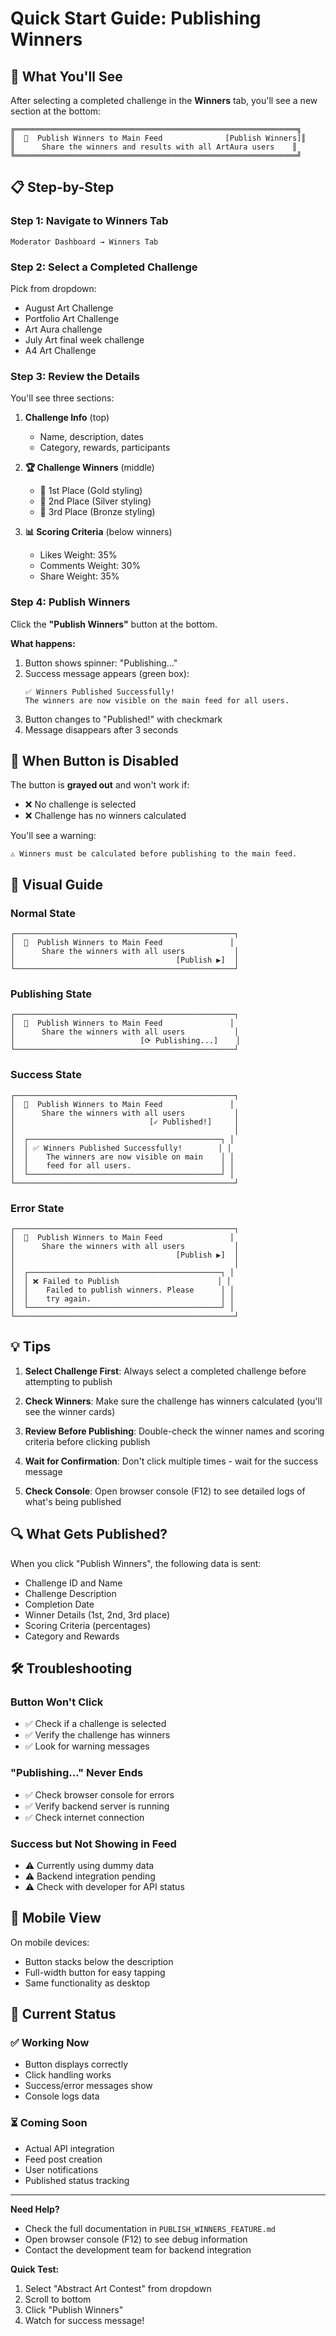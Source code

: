 # Quick Start Guide: Publishing Winners

## 🎯 What You'll See

After selecting a completed challenge in the **Winners** tab, you'll see a new section at the bottom:

```
╔═══════════════════════════════════════════════════════════════╗
║  📢  Publish Winners to Main Feed              [Publish Winners]║
║      Share the winners and results with all ArtAura users    ║
╚═══════════════════════════════════════════════════════════════╝
```

## 📋 Step-by-Step

### Step 1: Navigate to Winners Tab
```
Moderator Dashboard → Winners Tab
```

### Step 2: Select a Completed Challenge
Pick from dropdown:
- August Art Challenge
- Portfolio Art Challenge
- Art Aura challenge
- July Art final week challenge
- A4 Art Challenge

### Step 3: Review the Details

You'll see three sections:
1. **Challenge Info** (top)
   - Name, description, dates
   - Category, rewards, participants

2. **🏆 Challenge Winners** (middle)
   - 🥇 1st Place (Gold styling)
   - 🥈 2nd Place (Silver styling)
   - 🥉 3rd Place (Bronze styling)

3. **📊 Scoring Criteria** (below winners)
   - Likes Weight: 35%
   - Comments Weight: 30%
   - Share Weight: 35%

### Step 4: Publish Winners

Click the **"Publish Winners"** button at the bottom.

**What happens:**
1. Button shows spinner: "Publishing..."
2. Success message appears (green box):
   ```
   ✅ Winners Published Successfully!
   The winners are now visible on the main feed for all users.
   ```
3. Button changes to "Published!" with checkmark
4. Message disappears after 3 seconds

## 🚫 When Button is Disabled

The button is **grayed out** and won't work if:
- ❌ No challenge is selected
- ❌ Challenge has no winners calculated

You'll see a warning:
```
⚠️ Winners must be calculated before publishing to the main feed.
```

## 🎨 Visual Guide

### Normal State
```
┌─────────────────────────────────────────────────┐
│  📢  Publish Winners to Main Feed               │
│      Share the winners with all users           │
│                                    [Publish ▶]  │
└─────────────────────────────────────────────────┘
```

### Publishing State
```
┌─────────────────────────────────────────────────┐
│  📢  Publish Winners to Main Feed               │
│      Share the winners with all users           │
│                            [⟳ Publishing...]    │
└─────────────────────────────────────────────────┘
```

### Success State
```
┌─────────────────────────────────────────────────┐
│  📢  Publish Winners to Main Feed               │
│      Share the winners with all users           │
│                              [✓ Published!]     │
│                                                 │
│  ┌───────────────────────────────────────────┐ │
│  │ ✅ Winners Published Successfully!        │ │
│  │    The winners are now visible on main    │ │
│  │    feed for all users.                    │ │
│  └───────────────────────────────────────────┘ │
└─────────────────────────────────────────────────┘
```

### Error State
```
┌─────────────────────────────────────────────────┐
│  📢  Publish Winners to Main Feed               │
│      Share the winners with all users           │
│                                    [Publish ▶]  │
│                                                 │
│  ┌───────────────────────────────────────────┐ │
│  │ ❌ Failed to Publish                      │ │
│  │    Failed to publish winners. Please      │ │
│  │    try again.                             │ │
│  └───────────────────────────────────────────┘ │
└─────────────────────────────────────────────────┘
```

## 💡 Tips

1. **Select Challenge First**: Always select a completed challenge before attempting to publish

2. **Check Winners**: Make sure the challenge has winners calculated (you'll see the winner cards)

3. **Review Before Publishing**: Double-check the winner names and scoring criteria before clicking publish

4. **Wait for Confirmation**: Don't click multiple times - wait for the success message

5. **Check Console**: Open browser console (F12) to see detailed logs of what's being published

## 🔍 What Gets Published?

When you click "Publish Winners", the following data is sent:

- Challenge ID and Name
- Challenge Description
- Completion Date
- Winner Details (1st, 2nd, 3rd place)
- Scoring Criteria (percentages)
- Category and Rewards

## 🛠️ Troubleshooting

### Button Won't Click
- ✅ Check if a challenge is selected
- ✅ Verify the challenge has winners
- ✅ Look for warning messages

### "Publishing..." Never Ends
- ✅ Check browser console for errors
- ✅ Verify backend server is running
- ✅ Check internet connection

### Success but Not Showing in Feed
- ⚠️ Currently using dummy data
- ⚠️ Backend integration pending
- ⚠️ Check with developer for API status

## 📱 Mobile View

On mobile devices:
- Button stacks below the description
- Full-width button for easy tapping
- Same functionality as desktop

## 🎯 Current Status

### ✅ Working Now
- Button displays correctly
- Click handling works
- Success/error messages show
- Console logs data

### ⏳ Coming Soon
- Actual API integration
- Feed post creation
- User notifications
- Published status tracking

---

**Need Help?** 
- Check the full documentation in `PUBLISH_WINNERS_FEATURE.md`
- Open browser console (F12) to see debug information
- Contact the development team for backend integration

**Quick Test:**
1. Select "Abstract Art Contest" from dropdown
2. Scroll to bottom
3. Click "Publish Winners"
4. Watch for success message!
